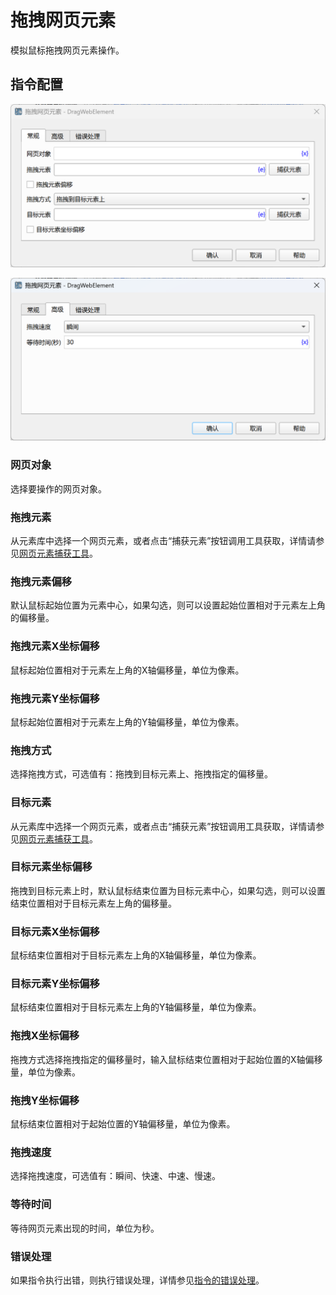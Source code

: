# 拖拽网页元素

模拟鼠标拖拽网页元素操作。

## 指令配置

![拖拽网页元素常规配置对话框](drag_web_element_general_config.png)

![拖拽网页元素高级配置对话框](drag_web_element_advanced_config.png)

### 网页对象

选择要操作的网页对象。

### 拖拽元素

从元素库中选择一个网页元素，或者点击“捕获元素”按钮调用工具获取，详情请参见[网页元素捕获工具](../../../manual/web_element_capture_tool.md)。

### 拖拽元素偏移

默认鼠标起始位置为元素中心，如果勾选，则可以设置起始位置相对于元素左上角的偏移量。

### 拖拽元素X坐标偏移

鼠标起始位置相对于元素左上角的X轴偏移量，单位为像素。

### 拖拽元素Y坐标偏移

鼠标起始位置相对于元素左上角的Y轴偏移量，单位为像素。

### 拖拽方式

选择拖拽方式，可选值有：拖拽到目标元素上、拖拽指定的偏移量。

### 目标元素

从元素库中选择一个网页元素，或者点击“捕获元素”按钮调用工具获取，详情请参见[网页元素捕获工具](../../../manual/web_element_capture_tool.md)。

### 目标元素坐标偏移

拖拽到目标元素上时，默认鼠标结束位置为目标元素中心，如果勾选，则可以设置结束位置相对于目标元素左上角的偏移量。

### 目标元素X坐标偏移

鼠标结束位置相对于目标元素左上角的X轴偏移量，单位为像素。

### 目标元素Y坐标偏移

鼠标结束位置相对于目标元素左上角的Y轴偏移量，单位为像素。

### 拖拽X坐标偏移

拖拽方式选择拖拽指定的偏移量时，输入鼠标结束位置相对于起始位置的X轴偏移量，单位为像素。

### 拖拽Y坐标偏移

鼠标结束位置相对于起始位置的Y轴偏移量，单位为像素。

### 拖拽速度

选择拖拽速度，可选值有：瞬间、快速、中速、慢速。

### 等待时间

等待网页元素出现的时间，单位为秒。

### 错误处理

如果指令执行出错，则执行错误处理，详情参见[指令的错误处理](../../../manual/error_handling.md)。
